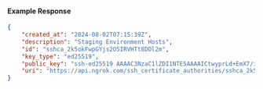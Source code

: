 <!-- Code generated for API Clients. DO NOT EDIT. -->

#### Example Response

```json
{
	"created_at": "2024-08-02T07:15:39Z",
	"description": "Staging Environment Hosts",
	"id": "sshca_2k5okFwpGYjs2O5IRVHTt8DOl2m",
	"key_type": "ed25519",
	"public_key": "ssh-ed25519 AAAAC3NzaC1lZDI1NTE5AAAAICtwyprLd+EmX7/i4wMCF/nZyaemc+iqnokQqZ87XcIC",
	"uri": "https://api.ngrok.com/ssh_certificate_authorities/sshca_2k5okFwpGYjs2O5IRVHTt8DOl2m"
}
```
